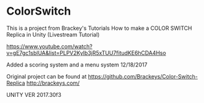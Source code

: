 # ColorSwitch
This is a project from Brackey's Tutorials
How to make a COLOR SWITCH Replica in Unity (Livestream Tutorial)

https://www.youtube.com/watch?v=gE7gc1sblUA&list=PLPV2KyIb3jR5xTUU7fitudKE6hCDA4Hso

Added a scoring system and a menu system 12/18/2017

Original project can be found at 
https://github.com/Brackeys/Color-Switch-Replica
http://brackeys.com/


UNITY VER 2017.30f3
